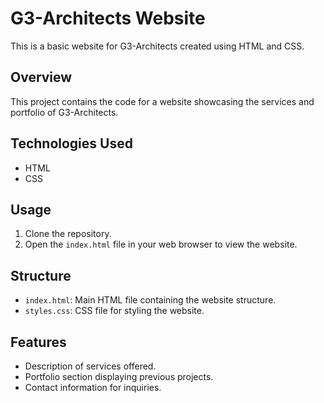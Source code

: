 # G3-Architects Website

This is a basic website for G3-Architects created using HTML and CSS.

## Overview

This project contains the code for a website showcasing the services and portfolio of G3-Architects.

## Technologies Used

- HTML
- CSS

## Usage

1. Clone the repository.
2. Open the `index.html` file in your web browser to view the website.

## Structure

- `index.html`: Main HTML file containing the website structure.
- `styles.css`: CSS file for styling the website.

## Features

- Description of services offered.
- Portfolio section displaying previous projects.
- Contact information for inquiries.

